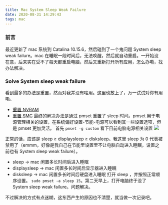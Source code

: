 ```yaml
---
title: Mac System Sleep Weak Failure
date: 2020-08-31 14:29:43
tags: mac
---
```

### 前言
最近更新了 mac 系统到 Catalina 10.15.6，然后碰到了一个鬼问题 System sleep weak failure。mac 在睡眠一段时间后，无法唤醒，然后就自动重启。一开始没在意，后来实在受不了每天都重启电脑，然后又重新打开所有应用，怎么办嘞，找办法解决。
<!--more-->

### Solve System sleep weak failure
看到最多的办法是重置，然而对我并没有啥用。这里也放上了，万一试试对你有用嘞。

- [重置 NVRAM](https://support.apple.com/zh-cn/HT204063)
- [重置 SMC](http://support.apple.com/zh-cn/HT201295)
最终的解决办法是通过 pmset 重置了 sleep 时间。pmset 用于电源管理相关的设置，在系统偏好设置-节能-电源可以看到其一些设置选项，但是 pmset 更加灵活。
首先 `pmset -g custom` 看下目前电脑电源相关设置
![](https://tva1.sinaimg.cn/large/007S8ZIlly1giay085zyhj30s411maeu.jpg)

正常的话，应该是 sleep ≥ displaysleep ≥ disksleep。我这里 sleep 为 0 代表被禁用了（emmm，好像是我自己在节能里设置里不让电脑自动进入睡眠，设置之前也有 System sleep weak failure）。

- sleep -> mac 闲置多长时间后进入睡眠
- displaysleep -> mac 闲置多长时间后显示器进入睡眠
- disksleep -> mac 闲置多长时间后硬盘进入睡眠
打开 sleep ，并按照正常顺序设置。 `sudo pmset -a sleep 15`。第二天早上，打开电脑终于没了 System sleep weak failure。问题解决。

不过解决的方式有点迷糊，这东西产生的原因也不清楚，就当做一次记录吧。


